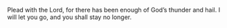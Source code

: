 Plead with the Lord, for there has been enough of God’s thunder and hail. I will let you go, and you shall stay no longer.

